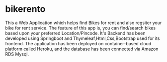 # bikerento
This a Web Application which helps find Bikes for rent and also regsiter your bike for rent service.
The feature of this app is, you can find/search bikes based upon your preferred Location/Pincode.
It's Backend has been developed using Springboot and Thymeleaf,Html,Css,Bootstrap used for its frontend.
The application has been deployed on container-based cloud platform called Heroku,
and the database has been connected via Amazon RDS Mysql.


